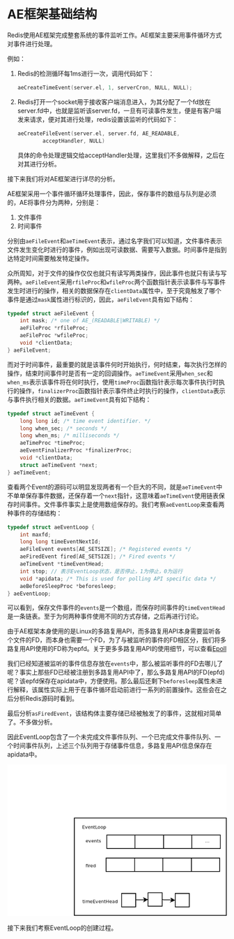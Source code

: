 # AE框架基础结构

Redis使用AE框架完成整套系统的事件监听工作。AE框架主要采用事件循环方式对事件进行处理。

例如：

1. Redis的检测循环每1ms进行一次，调用代码如下：

    ```c
    aeCreateTimeEvent(server.el, 1, serverCron, NULL, NULL);
    ```

2. Redis打开一个socket用于接收客户端消息进入，为其分配了一个fd放在server.fd中，也就是监听该server.fd，一旦有可读事件发生，便是有客户端发来请求，便对其进行处理，redis设置该监听的代码如下：

    ```c
    aeCreateFileEvent(server.el, server.fd, AE_READABLE,
            acceptHandler, NULL)
    ```

    具体的命令处理逻辑交给acceptHandler处理，这里我们不多做解释，之后在对其进行分析。

接下来我们将对AE框架进行详尽的分析。

AE框架采用一个事件循环循环处理事件，因此，保存事件的数组与队列是必须的，AE将事件分为两种，分别是：

1. 文件事件
2. 时间事件

分别由`aeFileEvent`和`aeTimeEvent`表示，通过名字我们可以知道，文件事件表示文件发生变化时进行的事件，例如出现可读数据、需要写入数据。时间事件是指到达特定时间需要触发特定操作。

众所周知，对于文件的操作仅仅也就只有读写两类操作，因此事件也就只有读与写两种。`aeFileEvent`采用`rfileProc`和`wfileProc`两个函数指针表示读事件与写事件发生时进行的操作，相关的数据保存在`clientData`属性中，至于究竟触发了哪个事件是通过`mask`属性进行标识的，因此，`aeFileEvent`具有如下结构：

```c
typedef struct aeFileEvent {
    int mask; /* one of AE_(READABLE|WRITABLE) */
    aeFileProc *rfileProc;
    aeFileProc *wfileProc;
    void *clientData;
} aeFileEvent;
```

而对于时间事件，最重要的就是该事件何时开始执行，何时结束，每次执行怎样的操作，结束时间事件时是否有一定的回调操作。`aeTimeEvent`采用`when_sec`和`when_ms`表示该事件将在何时执行，使用`timeProc`函数指针表示每次事件执行时执行的操作，`finalizerProc`函数指针表示事件终止时执行的操作，`clientData`表示与事件执行相关的数据。`aeTimeEvent`具有如下结构：

```c
typedef struct aeTimeEvent {
    long long id; /* time event identifier. */
    long when_sec; /* seconds */
    long when_ms; /* milliseconds */
    aeTimeProc *timeProc;
    aeEventFinalizerProc *finalizerProc;
    void *clientData;
    struct aeTimeEvent *next;
} aeTimeEvent;
```

查看两个Event的源码可以明显发现两者有一个巨大的不同，就是`aeTimeEvent`中不单单保存事件数据，还保存着一个`next`指针，这意味着`aeTimeEvent`使用链表保存时间事件。文件事件事实上是使用数组保存的。我们考察`aeEventLoop`来查看两种事件的存储结构：

```c
typedef struct aeEventLoop {
    int maxfd;
    long long timeEventNextId;
    aeFileEvent events[AE_SETSIZE]; /* Registered events */
    aeFiredEvent fired[AE_SETSIZE]; /* Fired events */
    aeTimeEvent *timeEventHead;
    int stop; // 表示EventLoop状态，是否停止，1为停止，0为运行
    void *apidata; /* This is used for polling API specific data */
    aeBeforeSleepProc *beforesleep;
} aeEventLoop;
```

可以看到，保存文件事件的`events`是一个数组，而保存时间事件的`timeEventHead`是一条链表。至于为何两种事件使用不同的方式存储，之后再进行讨论。

由于AE框架本身使用的是Linux的多路复用API，而多路复用API本身需要监听各个文件的FD，而本身也需要一个FD，为了与被监听的事件的FD相区分，我们将多路复用API使用的FD称为epfd。关于更多多路复用API的使用细节，可以查看[Epoll](../../../../Linux/多路复用/1.Epoll.md)

我们已经知道被监听的事件信息存放在`events`中，那么被监听事件的FD去哪儿了呢？事实上那些FD已经被注册到多路复用API中了，那么多路复用API的FD(epfd)呢？该epfd保存在apidata中，方便使用。那么最后还剩下`beforesleep`属性未进行解释，该属性实际上用于在事件循环启动前进行一系列的前置操作。这些会在之后分析Redis源码时看到。

最后分析`asFiredEvent`，该结构体主要存储已经被触发了的事件，这就相对简单了。不多做分析。

因此EventLoop包含了一个未完成文件事件队列、一个已完成文件事件队列、一个时间事件队列，上述三个队列用于存储事件信息，多路复用API信息保存在apidata中。

![EventLoop](./EventLoop.png)

接下来我们考察EventLoop的创建过程。
